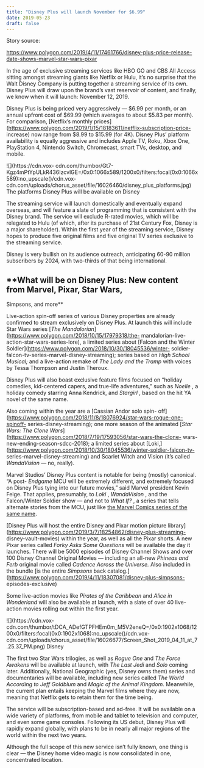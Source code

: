 ```yaml
---
title: "Disney Plus will launch November for $6.99" 
date: 2019-05-23 
draft: false 
---
```


Story source:

https://www.polygon.com/2019/4/11/17461766/disney-plus-price-release-date-shows-marvel-star-wars-pixar


In the age of exclusive streaming services like HBO GO and CBS All Access
sitting amongst streaming giants like Netflix or Hulu, it’s no surprise that
the Walt Disney Company is putting together a streaming service of its own.
Disney Plus will draw upon the brand’s vast reservoir of content, and finally,
we know when it will launch: November 12, 2019.

Disney Plus is being priced very aggressively — $6.99 per month, or an annual
upfront cost of $69.99 (which averages to about $5.83 per month). For
comparison, [Netflix’s monthly
prices](https://www.polygon.com/2019/1/15/18183611/netflix-subscription-price-
increase) now range from $8.99 to $15.99 (for 4K). Disney Plus’ platform
availability is equally aggressive and includes Apple TV, Roku, Xbox One,
PlayStation 4, Nintendo Switch, Chromecast, smart TVs, desktop, and mobile.

![](https://cdn.vox-
cdn.com/thumbor/Gt7-Kgz4mPtYpULkR436IzcvlGE=/0x0:1066x589/1200x0/filters:focal\(0x0:1066x589\):no_upscale\(\)/cdn.vox-
cdn.com/uploads/chorus_asset/file/16026460/disney_plus_platforms.jpg) The
platforms Disney Plus will be available on Disney

The streaming service will launch domestically and eventually expand overseas,
and will feature a slate of programming that is consistent with the Disney
brand. The service will exclude R-rated movies, which will be relegated to
Hulu (of which, after its purchase of 21st Century Fox, Disney is a major
shareholder). Within the first year of the streaming service, Disney hopes to
produce five original films and five original TV series exclusive to the
streaming service.

Disney is very bullish on its audience outreach, anticipating 60-90 million
subscribers by 2024, with two-thirds of that being international.

## **What will be on Disney Plus: New content from Marvel, Pixar, Star Wars,
Simpsons, and more**

Live-action spin-off series of various Disney properties are already confirmed
to stream exclusively on Disney Plus. At launch this will include Star Wars
series [_The Mandalorian_](https://www.polygon.com/2018/10/15/17979318/the-
mandalorian-live-action-star-wars-series-lore), a limited series about [Falcon
and the Winter Soldier](https://www.polygon.com/2018/10/30/18045536/winter-
soldier-falcon-tv-series-marvel-disney-streaming); series based on _High
School Musical;_ and a live-action remake of _The Lady and the Tramp_ with
voices by Tessa Thompson and Justin Theroux.

Disney Plus will also boast exclusive feature films focused on “holiday
comedies, kid-centered capers, and true-life adventures,” such as _Noelle_ , a
holiday comedy starring Anna Kendrick, and _Stargirl_ , based on the hit YA
novel of the same name.

Also coming within the year are a [Cassian Andor solo spin-
off](https://www.polygon.com/2018/11/8/18076924/star-wars-rogue-one-spinoff-
series-disney-streaming); one more season of the animated [_Star Wars: The
Clone Wars_](https://www.polygon.com/2018/7/19/17593056/star-wars-the-clone-
wars-new-ending-season-sdcc-2018); a limited series about
[Loki,](https://www.polygon.com/2018/10/30/18045536/winter-soldier-falcon-tv-
series-marvel-disney-streaming) and Scarlet Witch and Vision (it’s called
_WandaVision_ — no, really).

Marvel Studios’ Disney Plus content is notable for being (mostly) canonical.
“A post- _Endgame_ MCU will be extremely different, and extremely focused on
Disney Plus tying into our future movies,” said Marvel president Kevin Feige.
That applies, presumably, to _Loki_ , _WandaVision_ , and the Falcon/Winter
Soldier show — and not to _What If?_ , a series that tells alternate stories
from the MCU, just like [the Marvel Comics series of the same
name](https://en.wikipedia.org/wiki/What_If_\(comics\)).

[Disney Plus will host the entire Disney and Pixar motion picture
library](https://www.polygon.com/2019/3/7/18254862/disney-plus-streaming-
disney-vault-movies) within the year, as well as all the Pixar shorts. A new
Pixar series called _Forky Asks Some Questions_ will be available the day it
launches. There will be 5000 episodes of Disney Channel Shows and over 100
Disney Channel Original Movies — including an all-new _Phineas and Ferb_
original movie called _Cadence Across the Universe._ Also included in the
bundle [is the entire _Simpsons_ back
catalog.](https://www.polygon.com/2019/4/11/18307081/disney-plus-simpsons-
episodes-exclusive)

Some live-action movies like _Pirates of the Caribbean_ and _Alice in
Wonderland_ will also be available at launch, with a slate of over 40 live-
action movies rolling out within the first year.

![](https://cdn.vox-
cdn.com/thumbor/tDCA_ADefGTPFHEm0m_M5V2eneQ=/0x0:1902x1068/1200x0/filters:focal\(0x0:1902x1068\):no_upscale\(\)/cdn.vox-
cdn.com/uploads/chorus_asset/file/16026677/Screen_Shot_2019_04_11_at_7.25.37_PM.png)
Disney

The first two Star Wars trilogies, as well as _Rogue One_ and _The Force
Awakens_ will be available at launch, with _The Last Jedi_ and _Solo_ coming
later. Additionally, National Geographic (yes, Disney owns them) series and
documentaries will be available, including new series called _The World
According to Jeff Goldblum_ and _Magic of the Animal Kingdom_. Meanwhile, the
current plan entails keeping the Marvel films where they are now, meaning that
Netflix gets to retain them for the time being.

The service will be subscription-based and ad-free. It will be available on a
wide variety of platforms, from mobile and tablet to television and computer,
and even some game consoles. Following its US debut, Disney Plus will rapidly
expand globally, with plans to be in nearly all major regions of the world
within the next two years.

Although the full scope of this new service isn’t fully known, one thing is
clear — the Disney home video magic is now consolidated in one, concentrated
location.

